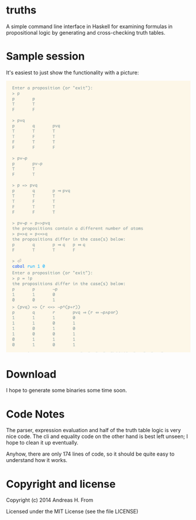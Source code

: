 # truths

A simple command line interface in Haskell for examining formulas in propositional logic by generating and cross-checking truth tables.

# Sample session

It's easiest to just show the functionality with a picture:

![Sample session](https://raw.githubusercontent.com/andreasfrom/truths/master/session.png)

# Download

I hope to generate some binaries some time soon.

# Code Notes

The parser, expression evaluation and half of the truth table logic is very nice code.
The cli and equality code on the other hand is best left unseen; I hope to clean it up eventually.

Anyhow, there are only 174 lines of code, so it should be quite easy to understand how it works.

# Copyright and license
Copyright (c) 2014 Andreas H. From

Licensed under the MIT License (see the file LICENSE)

